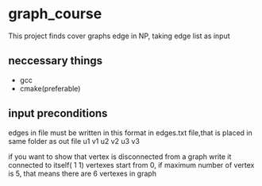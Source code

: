 # graph_course
This project finds cover graphs edge in NP, taking edge list as input
## neccessary things
* gcc
* cmake(preferable)

## input preconditions
edges in file must be written in this format in edges.txt file,that is placed in same folder as out file
    u1 v1
    u2 v2
    u3 v3

if you want to show that vertex is disconnected from a graph write it connected to itself( 1 1)
vertexes start from 0, if maximum number of vertex is 5, that means there are 6 vertexes in graph

